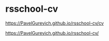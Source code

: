 # rsschool-cv

https://PavelGurevich.github.io/rsschool-cv/cv

https://PavelGurevich.github.io/rsschool-cv/
